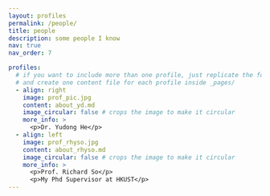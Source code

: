```yaml
---
layout: profiles
permalink: /people/
title: people
description: some people I know
nav: true
nav_order: 7

profiles:
  # if you want to include more than one profile, just replicate the following block
  # and create one content file for each profile inside _pages/
  - align: right
    image: prof_pic.jpg
    content: about_yd.md
    image_circular: false # crops the image to make it circular
    more_info: >
      <p>Dr. Yudong He</p>
  - align: left
    image: prof_rhyso.jpg
    content: about_rhyso.md
    image_circular: false # crops the image to make it circular
    more_info: >
      <p>Prof. Richard So</p>
      <p>My Phd Supervisor at HKUST</p>
---
```

